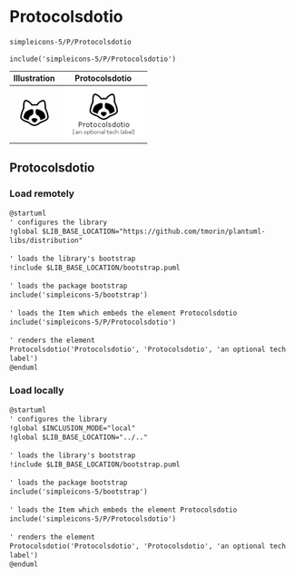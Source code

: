 # Protocolsdotio


```text
simpleicons-5/P/Protocolsdotio
```

```text
include('simpleicons-5/P/Protocolsdotio')
```



| Illustration | Protocolsdotio |
| :---: | :---: |
| ![illustration for Illustration](../../simpleicons-5/P/Protocolsdotio.png) | ![illustration for Protocolsdotio](../../simpleicons-5/P/Protocolsdotio.Local.png) |




## Protocolsdotio

### Load remotely
```plantuml
@startuml
' configures the library
!global $LIB_BASE_LOCATION="https://github.com/tmorin/plantuml-libs/distribution"

' loads the library's bootstrap
!include $LIB_BASE_LOCATION/bootstrap.puml

' loads the package bootstrap
include('simpleicons-5/bootstrap')

' loads the Item which embeds the element Protocolsdotio
include('simpleicons-5/P/Protocolsdotio')

' renders the element
Protocolsdotio('Protocolsdotio', 'Protocolsdotio', 'an optional tech label')
@enduml
```

### Load locally
```plantuml
@startuml
' configures the library
!global $INCLUSION_MODE="local"
!global $LIB_BASE_LOCATION="../.."

' loads the library's bootstrap
!include $LIB_BASE_LOCATION/bootstrap.puml

' loads the package bootstrap
include('simpleicons-5/bootstrap')

' loads the Item which embeds the element Protocolsdotio
include('simpleicons-5/P/Protocolsdotio')

' renders the element
Protocolsdotio('Protocolsdotio', 'Protocolsdotio', 'an optional tech label')
@enduml
```

